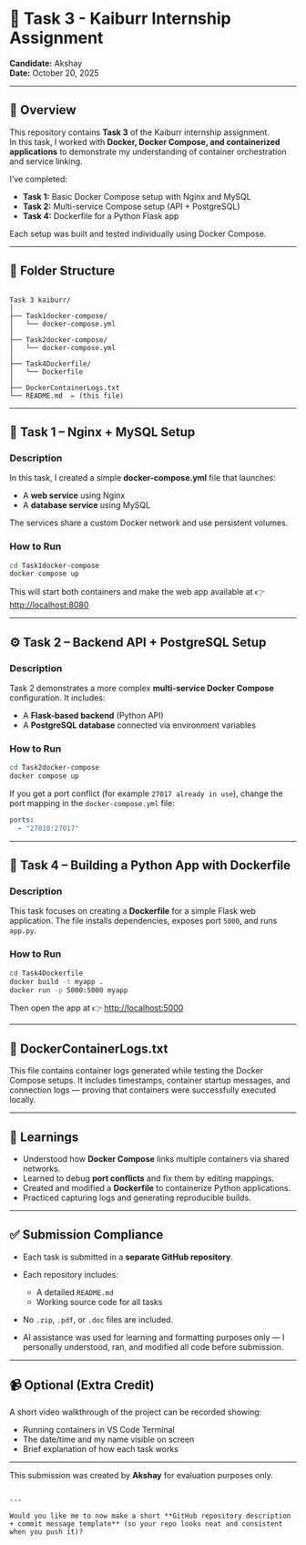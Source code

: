 # 🚀 Task 3 - Kaiburr Internship Assignment  
**Candidate:** Akshay  
**Date:** October 20, 2025  

---

## 📘 Overview
This repository contains **Task 3** of the Kaiburr internship assignment.  
In this task, I worked with **Docker, Docker Compose, and containerized applications** to demonstrate my understanding of container orchestration and service linking.

I’ve completed:
- **Task 1:** Basic Docker Compose setup with Nginx and MySQL  
- **Task 2:** Multi-service Compose setup (API + PostgreSQL)  
- **Task 4:** Dockerfile for a Python Flask app  

Each setup was built and tested individually using Docker Compose.

---

## 🧱 Folder Structure
```

Task 3 kaiburr/
│
├── Task1docker-compose/
│   └── docker-compose.yml
│
├── Task2docker-compose/
│   └── docker-compose.yml
│
├── Task4Dockerfile/
│   └── Dockerfile
│
├── DockerContainerLogs.txt
└── README.md  ← (this file)

````

---

## 🧩 Task 1 – Nginx + MySQL Setup

### Description
In this task, I created a simple **docker-compose.yml** file that launches:
- A **web service** using Nginx  
- A **database service** using MySQL  

The services share a custom Docker network and use persistent volumes.

### How to Run
```bash
cd Task1docker-compose
docker compose up
````

This will start both containers and make the web app available at
👉 [http://localhost:8080](http://localhost:8080)

---

## ⚙️ Task 2 – Backend API + PostgreSQL Setup

### Description

Task 2 demonstrates a more complex **multi-service Docker Compose** configuration.
It includes:

* A **Flask-based backend** (Python API)
* A **PostgreSQL database** connected via environment variables

### How to Run

```bash
cd Task2docker-compose
docker compose up
```

If you get a port conflict (for example `27017 already in use`), change the port mapping in the `docker-compose.yml` file:

```yaml
ports:
  - "27018:27017"
```

---

## 🐳 Task 4 – Building a Python App with Dockerfile

### Description

This task focuses on creating a **Dockerfile** for a simple Flask web application.
The file installs dependencies, exposes port `5000`, and runs `app.py`.

### How to Run

```bash
cd Task4Dockerfile
docker build -t myapp .
docker run -p 5000:5000 myapp
```

Then open the app at 👉 [http://localhost:5000](http://localhost:5000)

---

## 🧾 DockerContainerLogs.txt

This file contains container logs generated while testing the Docker Compose setups.
It includes timestamps, container startup messages, and connection logs — proving that containers were successfully executed locally.

---

## 🧠 Learnings

* Understood how **Docker Compose** links multiple containers via shared networks.
* Learned to debug **port conflicts** and fix them by editing mappings.
* Created and modified a **Dockerfile** to containerize Python applications.
* Practiced capturing logs and generating reproducible builds.

---

## ✅ Submission Compliance

* Each task is submitted in a **separate GitHub repository**.
* Each repository includes:

  * A detailed `README.md`
  * Working source code for all tasks
* No `.zip`, `.pdf`, or `.doc` files are included.
* AI assistance was used for learning and formatting purposes only — I personally understood, ran, and modified all code before submission.

---

## 📹 Optional (Extra Credit)

A short video walkthrough of the project can be recorded showing:

* Running containers in VS Code Terminal
* The date/time and my name visible on screen
* Brief explanation of how each task works

---


This submission was created by **Akshay** for evaluation purposes only.

```

---

Would you like me to now make a short **GitHub repository description + commit message template** (so your repo looks neat and consistent when you push it)?
```
